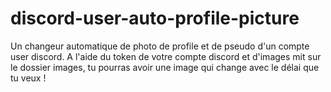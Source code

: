# discord-user-auto-profile-picture
Un changeur automatique de photo de profile et de pseudo d'un compte user discord. A l'aide du token de votre compte discord et d'images mit sur le dossier images, tu pourras avoir une image qui change avec le délai que tu veux !
